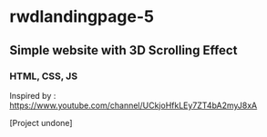 # rwdlandingpage-5
## Simple website with 3D Scrolling Effect
### HTML, CSS, JS

Inspired by : <br>https://www.youtube.com/channel/UCkjoHfkLEy7ZT4bA2myJ8xA

[Project undone]
